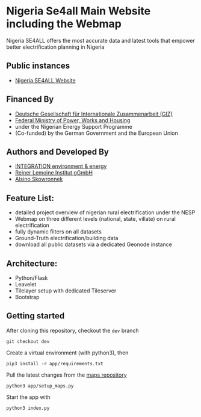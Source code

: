 # Nigeria Se4all Main Website including the Webmap 
Nigeria SE4ALL offers the most accurate data and latest tools that empower better electrification planning in Nigeria

## Public instances
- [Nigeria SE4ALL Website](https://nigeriase4all.gov.ng/)

## Financed By
- [Deutsche Gesellschaft für Internationale Zusammenarbeit (GIZ)](https://www.giz.de/)
- [Federal Ministry of Power, Works and Housing ](http://www.power.gov.ng)
- under the Nigerian Energy Support Programme
- (Co-funded) by the German Government and the European Union

## Authors and Developed By
- [INTEGRATION environment & energy](http://www.integration.org/)
- [Reiner Lemoine Institut gGmbH](www.reiner-lemoine-institut.de)
- [Alsino Skowronnek](www.alsino.io)

## Feature List:
- detailed project overview of nigerian rural electrification under the NESP
- Webmap on three different levels (national, state, villate) on rural electrification 
- fully dynamic filters on all datasets
- Ground-Truth electrification/building data  
- download all public datasets via a dedicated Geonode instance

## Architecture:
- Python/Flask 
- Leavelet
- Tilelayer setup with dedicated Tileserver
- Bootstrap

## Getting started

After cloning this repository, checkout the `dev` branch
```
git checkout dev
```

Create a virtual environment (with python3), then
```
pip3 install -r app/requirements.txt
```

Pull the latest changes from the [maps repository](https://github.com/rl-institut/NESP2)
```
python3 app/setup_maps.py
```

Start the app with  
```
python3 index.py
```
